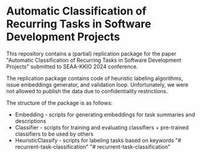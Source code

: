 # Automatic Classification of Recurring Tasks in Software Development Projects

This repository contains a (partial) replication package for the paper "Automatic Classification of Recurring Tasks in Software Development Projects" submitted to SEAA-KKIO 2024 conference. 

The replication package contains code of heuristic labeling algorithms, issue embeddings generator, and validation loop. Unfortunately, we were not allowed to publish the data due to confidentiality restrictions.

The structure of the package is as follows:
- Embedding - scripts for generating embeddings for task summaries and descriptions
- Classifier - scripts for training and evaluating classifiers + pre-trained classifiers to be used by others
- HeuristicClassify - scripts for labeling tasks based on keywords
"# recurrent-task-classification" 
"# recurrent-task-classification" 

